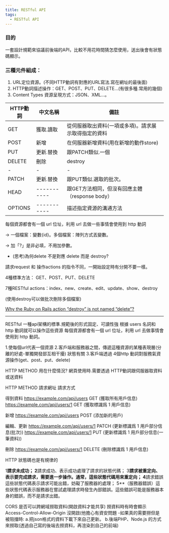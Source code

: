 ```yaml
---
title: RESTful API
tags: 
  - RESTful API
---
```

### 目的
一套設計規範來協議前後端的API，比較不用花時間猜怎麼使用，送出後會有狀態碼顯示。
<!--more-->
### 三種元件組成：
1. URL定位資源。(不同HTTP動詞有對應的URL寫法.寫在網址的最後面)
2. HTTP動詞描述操作：GET、POST、PUT、DELETE…(有很多種.常用的幾個)
3. Content Types 資源呈現方式：JSON、XML…。

| HTTP動詞 | 中文名稱    | 備註                                                 |
|----------|-------------|------------------------------------------------------|
| GET      | 獲取.讀取   | 從伺服器取出資料(一項或多項)。請求展示取得指定的資料 |
| POST     | 新增        | 在伺服器新增資料(用在新增的動作store)                |
| PUT      | 更新.替換   | 跟PATCH類似.一個                                     |
| DELETE   | 刪除        | destroy                                              |
| -        | -           | -                                                    |
| PATCH    | 更新.替換   | 跟PUT類似.選取的批次。                               |
| HEAD     | ----------- | 跟GET方法相同，但沒有回應主體（response body）       |
| OPTIONS  | ----------- | 描述指定資源的溝通方法                               |

每個資源都會有一個 url 位址，利用 url 去做一些事情會使用到 http 動詞

 → 一個檔案：變數{id}。多個檔案：陣列方式丟變數。

 → 加「?」是非必填，不用加參數。

- (思考)為何delete 不是對應 delete 而是 destroy?

請求request 和 操作actions 的指令不同，一開始設定時有分開不要一樣。

4種標準方法： GET、POST、PUT、DELETE

7種RESTful actions：index、new、create、edit、update、show、destroy

(使用destroy可以做批次刪除多個檔案)

[Why the Ruby on Rails action “destroy” is not named “delete”?](https://stackoverflow.com/questions/14730451/why-the-ruby-on-rails-action-destroy-is-not-named-delete)

---------------------------------------------------------------------------------------------

RESTful
一種api架構的標準.規範後的形式固定、可讀性強
根據 users 名詞和 http 動詞就可以操作這些資源
每個資源都會有一個 url 位址，利用 url 去做事情會使用到 http 動詞。

1.使每個url代表一個資源
2.客戶端和服務器之間，傳遞這種資源的某種表現層(分離的好處-單獨開發部互相干擾)
狀態有關
3.客戶端透過 4個http 動詞對服務氣資源操作(get、post、put、delete)

HTTP METHOD 用在什麼情況?
網頁使用時.需要透過 HTTP動詞跟伺服器取資料或送資料


HTTP METHOD  請求網址                          請求方式

得到資料
https://example.com/api/users     GET (獲取所有用戶信息) 
https://example.com/api/users/1   GET (獲取標識爲 1 用戶信息)  

新增
https://example.com/api/users     POST (添加新的用戶)

編輯、更新
https://example.com/api/users/1   PATCH (更新標識爲 1 用戶部分信息(批次))
https://example.com/api/users/1   PUT (更新標識爲 1 用戶部分信息(一筆資料))

刪除
https://example.com/api/users/1   DELETE (刪除標識爲 1 用戶信息)


HTTP 狀態碼也是有規律的

1**請求未成功；
2**請求成功、表示成功處理了請求的狀態代碼；
3**請求被重定向、表示要完成請求，需要進一步操作。通常，這些狀態代碼用來重定向；
4**請求錯誤這些狀態代碼表示請求可能出錯，妨礙了服務器的處理；
5**（服務器錯誤）這些狀態代碼表示服務器在嘗試處理請求時發生內部錯誤。這些錯誤可能是服務器本身的錯誤，而不是請求出錯。


CORS  是否可以跨網域撈取資料(開啟資料才能共享)
撈資料時有時會顯示 Access-Control-Allow-Origin  沒開啟(他擔心有資安問題
-如果真的需要撈但是被阻擋時:
a.把json格式的資料下載下來自己更新。
b.後端PHP、Node.js 的方式來撈取(透過自己寫的後端去撈資料，再渲染到自己的前端)
